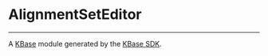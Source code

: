 
# AlignmentSetEditor
---

A [KBase](https://kbase.us) module generated by the [KBase SDK](https://github.com/kbase/kb_sdk).


